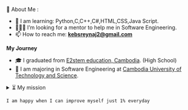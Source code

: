  💫 About Me :
- 🌱 I am learning: Python,C,C++,C#,HTML,CSS,Java Script.
- 👩🏻‍💻 I’m looking for a mentor to help me in Software Engineering.
- 📫 How to reach me: **kebsreynaj2@gmail.com**

**My Journey**
- 🎓 I graduated from [E2stem education, Cambodia](https://e2stem.org.kh/). (High School) 
- 🔭 I am majoring in Software Engineering at [Cambodia University of Technology and Science](https://camtech.edu.kh/). 

<details>
  <summary>⏳ My mission</summary>
  <br/>

<!--START_SECTION:activity-->
	💪 It should be one of our mission to improve everyday for the better
<!--END_SECTION:activity-->
</details>

	I am happy when I can improve myself just 1% everyday
